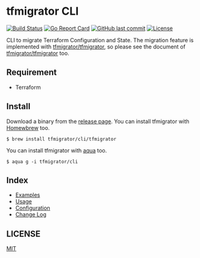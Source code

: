 # tfmigrator CLI

[![Build Status](https://github.com/tfmigrator/cli/workflows/test/badge.svg)](https://github.com/tfmigrator/cli/actions)
[![Go Report Card](https://goreportcard.com/badge/github.com/tfmigrator/cli)](https://goreportcard.com/report/github.com/tfmigrator/cli)
[![GitHub last commit](https://img.shields.io/github/last-commit/tfmigrator/cli.svg)](https://github.com/tfmigrator/cli)
[![License](http://img.shields.io/badge/license-mit-blue.svg?style=flat-square)](https://raw.githubusercontent.com/tfmigrator/cli/main/LICENSE)

CLI to migrate Terraform Configuration and State.
The migration feature is implemented with [tfmigrator/tfmigrator](https://github.com/tfmigrator/tfmigrator), so please see the document of [tfmigrator/tfmigrator](https://github.com/tfmigrator/tfmigrator) too.

## Requirement

* Terraform

## Install

Download a binary from the [release page](https://github.com/tfmigrator/cli/releases).
You can install tfmigrator with [Homewbrew](https://brew.sh/) too.

```console
$ brew install tfmigrator/cli/tfmigrator
```

You can install tfmigrator with [aqua](https://aquaproj.github.io/) too.

```console
$ aqua g -i tfmigrator/cli
```

## Index

* [Examples](examples)
* [Usage](docs/USAGE.md)
* [Configuration](docs/CONFIGURATION.md)
* [Change Log](https://github.com/tfmigrator/cli/releases)

## LICENSE

[MIT](LICENSE)
